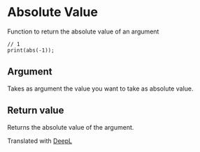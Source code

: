 # Absolute Value

Function to return the absolute value of an argument

```
// 1
print(abs(-1));
```

## Argument

Takes as argument the value you want to take as absolute value.

## Return value

Returns the absolute value of the argument.

Translated with [DeepL](https://www.deepl.com/translator)